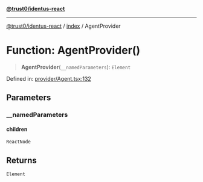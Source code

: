 [**@trust0/identus-react**](../../README.md)

***

[@trust0/identus-react](../../README.md) / [index](../README.md) / AgentProvider

# Function: AgentProvider()

> **AgentProvider**(`__namedParameters`): `Element`

Defined in: [provider/Agent.tsx:132](https://github.com/trust0-project/identus/blob/febcd2542e30b741b517312de202d6c8715053f6/packages/identus-react/src/provider/Agent.tsx#L132)

## Parameters

### \_\_namedParameters

#### children

`ReactNode`

## Returns

`Element`
